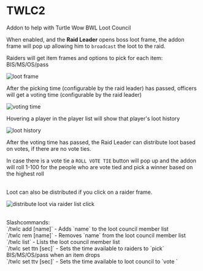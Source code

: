 # TWLC2
Addon to help with Turtle Wow BWL Loot Council

When enabled, and the **Raid Leader** opens boss loot frame, the addon frame will pop up
allowing him to `broadcast` the loot to the raid.<BR>

Raiders will get item frames and options to pick for each item: BIS/MS/OS/pass<BR>

![loot frame](https://i.imgur.com/FS2NMC5.png)

After the picking time (configurable by the raid leader) has passed, officers will get a voting time
(configurable by the raid leader)<BR>

![voting time](https://imgur.com/oRrwY4E.png)

Hovering a player in the player list will show that player's loot history<Br>

![loot history](https://imgur.com/PZymm6u.png)

After the voting time has passed, the Raid Leader can distribute loot based on votes, if there are no vote ties.<BR>

In case there is a vote tie a `ROLL VOTE TIE` button will pop up and the addon will roll 1-100 for the people who are vote tied
and pick a winner based on the highest roll<BR><BR>

Loot can also be distributed if you click on a raider frame.<Br>

![distribute loot via raider list click](https://imgur.com/4ywEWTr.png)

<br>
Slashcommands:<br>
`/twlc add [name]` - Adds `name` to the loot council member list<br>
`/twlc rem [name]` - Removes `name` from the loot council member list<br>
`/twlc list` - Lists the loot council member list <Br>
`/twlc set ttn [sec]` - Sets the time available to raiders to `pick` BIS/MS/OS/pass when an item drops<br> 
`/twlc set ttv [sec]` - Sets the time available to loot council to `vote `

